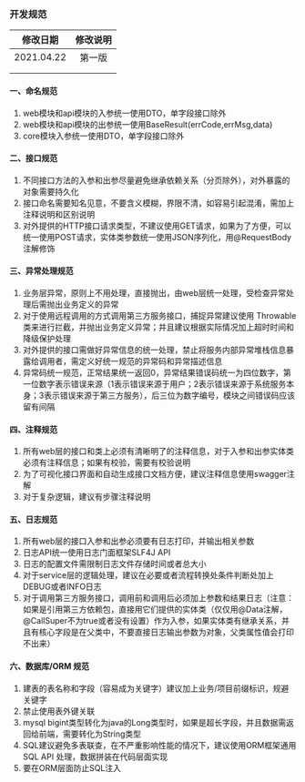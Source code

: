 ### 开发规范



|  修改日期  | 修改说明 |
| :--------: | :------: |
| 2021.04.22 |  第一版  |
|            |          |
|            |          |



#### 一、命名规范

1. web模块和api模块的入参统一使用DTO，单字段接口除外
2. web模块和api模块的出参统一使用BaseResult(errCode,errMsg,data)
3. core模块入参统一使用DTO，单字段接口除外

#### 二、接口规范

1. 不同接口方法的入参和出参尽量避免继承依赖关系（分页除外），对外暴露的对象需要持久化
2. 接口命名需要知名见意，不要含义模糊，界限不清，如容易引起混淆，需加上注释说明和区别说明
3. 对外提供的HTTP接口请求类型，不建议使用GET请求，如果为了方便，可以统一使用POST请求，实体类参数统一使用JSON序列化，用@RequestBody注解修饰

#### 三、异常处理规范

1. 业务层异常，原则上不用处理，直接抛出，由web层统一处理，受检查异常处理后需抛出业务定义的异常
2. 对于使用远程调用的方式调用第三方服务接口，捕捉异常建议使用 Throwable类来进行拦截，并抛出业务定义异常；并且建议根据实际情况加上超时时间和降级保护处理
3. 对外提供的接口需做好异常信息的统一处理，禁止将服务内部异常堆栈信息暴露给调用者，需定义好统一规范的异常码和异常描述信息
4. 异常码统一规范，正常结果统一返回0，异常结果错误码统一为四位数字，第一位数字表示错误来源（1表示错误来源于用户；2表示错误来源于系统服务本身；3表示错误来源于第三方服务），后三位为数字编号，模块之间错误码应该留有间隔

#### 四、注释规范

1. 所有web层的接口和类上必须有清晰明了的注释信息，对于入参和出参实体类必须有注释信息；如果有校验，需要有校验说明
2. 为了可视化接口界面和自动生成接口文档方便，建议注释信息使用swagger注解
3. 对于复杂逻辑，建议有步骤注释说明

#### 五、日志规范

1. 所有web层的接口入参和出参必须要有日志打印，并输出相关参数
2. 日志API统一使用日志门面框架SLF4J API
3. 日志的配置文件需限制日志文件存储时间或者总大小
4. 对于service层的逻辑处理，建议在必要或者流程转换处条件判断处加上DEBUG或者INFO日志
5. 对于调用第三方服务接口，调用前和调用后必须加上参数和结果日志（注意：如果是引用第三方依赖包，直接用它们提供的实体类（仅仅用@Data注解，@CallSuper不为true或者没有设置）作为入参，如果实体类有继承关系，并且有核心字段是在父类中，不要直接日志输出参数为对象，父类属性值会打印不出来）

#### 六、数据库/ORM 规范

1. 建表的表名称和字段（容易成为关键字）建议加上业务/项目前缀标识，规避关键字
2. 禁止使用表外键关联
3. mysql bigint类型转化为java的Long类型时，如果是超长字段，并且数据需返回给前端，需要转化为String类型
4. SQL建议避免多表联查，在不严重影响性能的情况下，建议使用ORM框架通用SQL API 处理，数据拼装在代码层面实现
5. 要在ORM层面防止SQL注入



